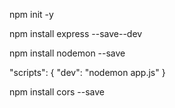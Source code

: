 npm init -y

npm install express --save--dev

npm install nodemon --save

"scripts": {
    "dev": "nodemon app.js"
  }

npm install cors --save
